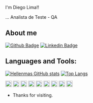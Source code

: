 I'm Diego Lima!!
 
… Analista de Teste - QA

## About me 
[![Github Badge](https://img.shields.io/badge/-Github-000?style=flat-square&logo=Github&logoColor=white&link=https://github.com/DiegoLima2018)](https://github.com/DiegoLima2018)
[![Linkedin Badge](https://img.shields.io/badge/-LinkedIn-blue?style=flat-square&logo=Linkedin&logoColor=white&link=www.linkedin.com/in/diego-rodrigues-lima1989)](www.linkedin.com/in/diego-rodrigues-lima1989)

## Languages and Tools:
[![Hellenmas GitHub stats](https://github-readme-stats.vercel.app/api?username=DiegoLima2018)](https://github.com/DiegoLima2018/github-readme-stats)
[![Top Langs](https://github-readme-stats.vercel.app/api/top-langs/?username=DiegoLima2018&layout=compact)](https://github.com/DiegoLima2018/github-readme-stats)


<code><img height="20" src="https://img.shields.io/badge/Visual_Studio_Code-0078D4?style=for-the-badge&logo=visual%20studio%20code&logoColor=white"></code>
<code><img height="20" src="https://img.shields.io/badge/Spring-6DB33F?style=for-the-badge&logo=spring&logoColor=white"></code>
<code><img height="20" src="https://img.shields.io/badge/MySQL-00000F?style=for-the-badge&logo=mysql&logoColor=white"></code>
<code><img height="20" src="https://img.shields.io/badge/Postman-FF6C37?style=for-the-badge&logo=Postman&logoColor=white"></code>
<code><img height="20" src="https://img.shields.io/badge/Git-F05032?style=for-the-badge&logo=git&logoColor=white"></code>
<code><img height="20" src="https://img.shields.io/badge/JavaScript-323330?style=for-the-badge&logo=javascript&logoColor=F7DF1E"></code>
<code><img height="20" src="https://img.shields.io/badge/HTML-239120?style=for-the-badge&logo=html5&logoColor=white"></code>
<code><img height="20" src="https://img.shields.io/badge/CSS-239120?&style=for-the-badge&logo=css3&logoColor=white"></code>
<code><img height="20" src="https://img.shields.io/badge/TypeScript-007ACC?style=for-the-badge&logo=typescript&logoColor=white"></code>

- Thanks for visiting. 
